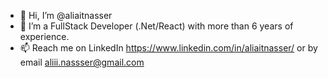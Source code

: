 - 👋 Hi, I’m @aliaitnasser
- 👀 I’m a FullStack Developer (.Net/React) with more than 6 years of experience.
- 📫 Reach me on LinkedIn https://www.linkedin.com/in/aliaitnasser/ or by email aliii.nassser@gmail.com

<!---
aliaitnasser/aliaitnasser is a ✨ special ✨ repository because its `README.md` (this file) appears on your GitHub profile.
You can click the Preview link to take a look at your changes.
--->
